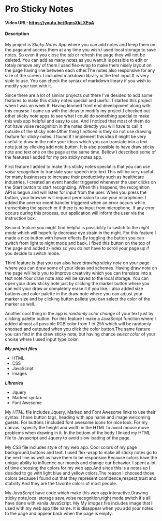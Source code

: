 # Pro Sticky Notes

#### Video URL: https://youtu.be/6qnsXkLXEpA

#### Description
My project is *Sticky Notes App* where you can add notes and keep them on the page  and access them at any time you wish.I used local storage to save  notes. So even if you close the tab or refresh the page they will not be deleted. You can add as many notes as you want.It is possible to edit or totaly remove any of them.I used flex-wrap to make them nisely layout on the page having line between each other.The notes also responsive for any size of the screen. I included markdown library in the text input.It is very siple to use.
You can check the syntax of markdown library if you wish to modify your text with it.

Since there are a lot of similar projects out there I've desided to add some features to make this sticky notes special and useful.
I started this project when I was on week 8. Having learned front end development along with this cousrse I came up with the ideas to modify my project.I checked out other sticky note apps to see what I could do something special to make this web app helpful and easy to use. And I noticed that most of them do not have voise recognition in the notes directly you will have to call it outside of the sticky note.Other thing I noticed is they do not  use drawing feature for sticky notes. I found if I implement this idea it might be very useful to draw in the note your ideas which you can translate into a text note just by clicking add note button. It is also possible to have draw sticky note and text one on the page at the same time. Bellow I described some of the features I added for my pro sticky notes app.


First feature I added to make this sticky notes special is that you can use *voise recognition* to translate your speech into text.This will be very useful for many businesses to increase their productivity such as healthcare industries. 
I created an event handler triggered whenever the user clicks on the Start button to start recognizing. When this happens, the recognition API is begun and will listen for input from the user.
When you press the button, your browser will request permission to use your microphone.
I added the onerror event handler triggered when an error occurs while transcribing the speech or if there is no input from  microphone. If any error occurs during this process, our application will inform the user via the instruction box.


Second feature you might find helpful is possibility to switch to the *night mode* which will hopefully decrease eye strain in the night. For this feature I  made a nice button with hower effects.By toggling the button you can switch from light to night mode and back. I fixed this button on the top of the page and added z-index so you do not have to scroll your page up if you decide to switch mode.

Third feature is that you can also have *drawing sticky note* on your page where you can draw some of your ideas and schemes. Having draw note on the page will help you to improve creativity  which you can translate into a text note.Your draw note also will be saved to the local storage. You can open your draw sticky note just by clicking the marker button where you can edit your draw or completely erase it if you like. I also added size buttons and color palette in the draw note where you can adjust your marker size and by clicking button pallete  you can select the color of the marker as well.

Another cool thing in the app is *randomly color change* of your text just by clicking palette button. For this feature I make a JavaScript function where I added almost all possible RGB color from 1 to 255 which will be randomly choosed and outputed when you click the color button.The same feature you can find in the draw sticky note, but having chance *select color* of your choise where I used input type color.


***My project files***
- HTML
- CSS
- JavaScript
- Images

***Libraries***
- Jquery
- Marked syntax
- Font Awesome

My *HTML* file includes Jquery, Marked and Font Awesome links to use their syntax. I  have button tags, heading with app name and image welcoming guests. For buttons I included font awesome icons for nice look. For my canvas I specify the height and width in the HTML to avoid mouse move problems when drawing in it. In the bottom of the body I linked my HTML file to Javascript and Jquery to avoid slow loading of the page.

My *CSS* file includes style of my web app. Cool  colors of my page background,buttons and text. I used flex-wrap to make all sticky notes go to the next line as well as have them to be responsive.Because colors have the unique ability to influence our moods and change our behavior. I spent a lot of time choosing the colors for my web app.And since this is a  notes up I desided to go with light blue and yellow colors.The reason I choosed those colors because I found out that they represent confidence,respect,trust and stability.And they are the favorite colors of most people.

My *JavaScript* have code which  make this web app interactive.Drawing sticky note,local storage save,voise recognition,night mode switch it's all have done with vanila JavaScript. My 
My *Images* file includes image that I used with my web app title name. It is disappear when you add your notes to the page and appear back when the page is empty.
